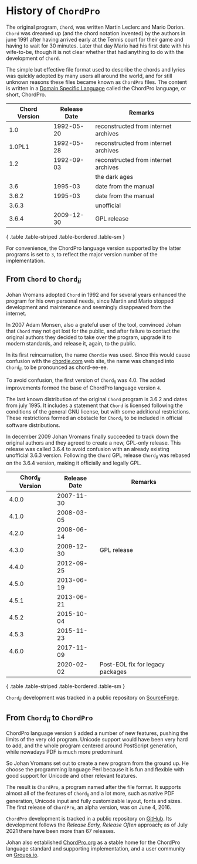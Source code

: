 # History of `ChordPro`

The original program, `Chord`, was written
Martin Leclerc and Mario Dorion.
`Chord` was dreamed up (and the chord notation
invented) by the authors in june 1991 after having arrived early at
the Tennis court for their game and having to wait for 30 minutes.
Later that day Mario had his first date with his wife-to-be, though it
is not clear whether that had anything to do with the development of
`Chord`.

The simple but effective file format used to describe the chords and
lyrics was quickly adopted by many users all around the world, and for
still unknown reasons these files became known as `ChordPro` files.
The content is written in a [Domain Specific Language](https://en.wikipedia.org/wiki/Domain-specific_language) called the
ChordPro language, or short, ChordPro.

| Chord Version | Release Date     | Remarks |
|---------|----------|---|
| 1.0 | 1992-05-20 | reconstructed from internet archives|
| 1.0PL1 | 1992-05-28 | reconstructed from internet archives|
| 1.2 | 1992-09-03 | reconstructed from internet archives|
| | | the dark ages |
| 3.6 | 1995-03 | date from the manual|
| 3.6.2 | 1995-03 | date from the manual|
| 3.6.3 | | unofficial |
| 3.6.4 | 2009-12-30 | GPL release |
{ .table .table-striped .table-bordered .table-sm }

For convenience, the ChordPro language version supported by the latter
programs is set to `3`, to reflect the major version number of the
implementation.

## From `Chord` to `Chord`<sub><i>ii</i></sub>

Johan Vromans adopted `Chord` in 1992 and for several
years enhanced the program for his own personal needs,
since Martin and Mario stopped development and
maintenance and seemingly disappeared from the
internet.

In 2007 Adam Monsen, also a grateful user of the tool, convinced
Johan that `Chord` may not get lost for the public, and after failure
to contact the original authors they decided to take over the program,
upgrade it to modern standards, and release it, again, to the
public. 

In its first reincarnation, the name `Chordie` was
used. Since this would cause confusion with the
[chordie.com](https://www.chordie.com) web site, the name was changed into
`Chord`<sub><i>ii</i></sub>, to be pronounced as
chord-ee-ee.

To avoid confusion, the first version of `Chord`<sub><i>ii</i></sub> was 4.0.
The added improvements formed the base of ChordPro language version `4`.

The last known distribution of the original `Chord`
program is 3.6.2 and dates from july 1995. It includes a statement
that `Chord` is licensed following the conditions of the
general GNU license, but with some additional restrictions. These
restrictions formed an obstacle for
`Chord`<sub><i>ii</i></sub> to be included in official
software distributions.

In december 2009 Johan Vromans finally succeeded to track down the
original authors and they agreed to create a new, GPL-only release.
This release was called 3.6.4 to avoid confusion with an already
existing unofficial 3.6.3 version. Following the `Chord` GPL release
`Chord`<sub><i>ii</i></sub> was rebased on the 3.6.4 version, making
it officially and legally GPL.

| Chord<sub><i>ii</i></sub> Version | Release Date     | Remarks |
|---------|----------|---|
| 4.0.0 | 2007-11-30 ||
| 4.1.0 | 2008-03-05 ||
| 4.2.0 | 2008-06-14 ||
| 4.3.0 | 2009-12-30 | GPL release |
| 4.4.0 | 2012-09-25 ||
| 4.5.0 | 2013-06-19 ||
| 4.5.1 | 2013-06-21 ||
| 4.5.2 | 2015-10-04 ||
| 4.5.3 | 2015-11-23 ||
| 4.6.0 | 2017-11-09 ||
| | 2020-02-02 | Post-EOL fix for legacy packages |
{ .table .table-striped .table-bordered .table-sm }

`Chord`<sub><i>ii</i></sub> development was tracked in a public repository on
[SourceForge](https://sourceforge.net/projects/chordii).


## From `Chord`<sub><i>ii</i></sub> to `ChordPro`

ChordPro language version `5` added a number of new features,
pushing the limits of the very old program.
Unicode support would have been very hard to add,
and the whole program centered around PostScript generation,
while nowadays PDF is much more predominant

So Johan Vromans set out to create a new program from the ground up.
He choose the programming language Perl because it is fun and flexible
with good support for Unicode and other relevant features.

The result is `ChordPro`, a program named after the file format.
It supports almost all of the features of `Chord`<sub><i>ii</i></sub> and a lot more,
such as native PDF generation, Unicode input and fully customizable layout, fonts and sizes.
The first release of `ChordPro`, an alpha version, was on June 4, 2016. 

`ChordPro` development is tracked in a public repository on
[GitHub](https://github.com/chordpro/chordpro).
Its development follows the _Release Early, Release Often_ approach;
as of July 2021 there have been more than 67 releases.
 
Johan also established [ChordPro.org](https://www.chordpro.org) as
a stable home for the ChordPro language standard and supporting
implementation, and a user community on [Groups.io](https://groups.io/g/ChordPro).
